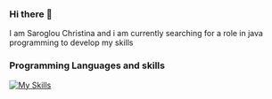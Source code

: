 ### Hi there 👋

I am Saroglou Christina and i am currently searching for a role in java programming to develop my skills


### Programming Languages and skills

[![My Skills](https://skillicons.dev/icons?i=java,gradle,html,css,py,django,js,cs,mysql,postman)](https://skillicons.dev)
